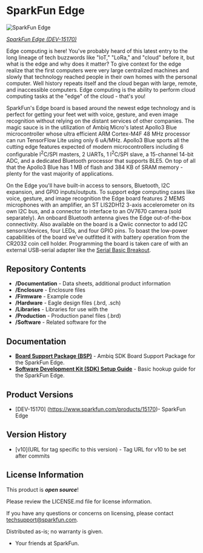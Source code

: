 SparkFun Edge
========================================

![SparkFun Edge](https://cdn.sparkfun.com/assets/parts/1/3/5/6/7/15170-SparkFun_Edge_Development_Board_-_Apollo3-01.jpg)

[*SparkFun Edge (DEV-15170)*](https://www.sparkfun.com/products/15170)

Edge computing is here! You've probably heard of this latest entry to the long lineage of tech buzzwords like "IoT," "LoRa," and "cloud" before it, but what is the edge and why does it matter? To give context for the edge realize that the first computers were very large centralized machines and slowly that technology reached people in their own homes with the personal computer. Well history repeats itself and the cloud began with large, remote, and inaccessible computers. Edge computing is the ability to perform cloud computing tasks at the "edge" of the cloud - that's you! 

SparkFun's Edge board is based around the newest edge technology and is perfect for getting your feet wet with voice, gesture, and even image recognition without relying on the distant services of other companies. The magic sauce is in the utilization of Ambiq Micro's latest Apollo3 Blue microcontroller whose ultra efficient ARM Cortex-M4F 48 MHz processor can run TensorFlow Lite using only 6 uA/MHz. Apollo3 Blue sports all the cutting edge features expected of modern microcontrollers including 6 configurable I<sup>2</sup>C/SPI masters, 2 UARTs, 1 I<sup>2</sup>C/SPI slave, a 15-channel 14-bit ADC, and a dedicated Bluetooth processor that supports BLE5. On top of all that the Apollo3 Blue has 1 MB of flash and 384 KB of SRAM memory - plenty for the vast majority of applications. 

On the Edge you'll have built-in access to sensors, Bluetooth, I2C expansion, and GPIO inputs/outputs. To support edge computing cases like voice, gesture, and image recognition the Edge board features 2 MEMS microphones with an amplifier, an ST LIS2DH12 3-axis accelerometer on its own I2C bus, and a connector to interface to an OV7670 camera (sold separately). An onboard Bluetooth antenna gives the Edge out-of-the-box connectivity. Also available on the board is a Qwiic connector to add I2C sensors/devices, four LEDs, and four GPIO pins. To boast the low-power capabilities of the board we've outfitted it with battery operation from the CR2032 coin cell holder. Programming the board is taken care of with an external USB-serial adapter like the [Serial Basic Breakout](https://www.sparkfun.com/products/15096). 

Repository Contents
-------------------

* **/Documentation** - Data sheets, additional product information
* **/Enclosure** - Enclosure files 
* **/Firmware** - Example code 
* **/Hardware** - Eagle design files (.brd, .sch)
* **/Libraries** - Libraries for use with the <PRODUCT NAME>
* **/Production** - Production panel files (.brd)
* **/Software** - Related software for the <PRODUCT NAME>

Documentation
--------------
* **[Board Support Package (BSP)](https://github.com/sparkfun/SparkFun_Edge_BSP)** - Ambiq SDK Board Support Package for the SparkFun Edge.
* **[Software Development Kit (SDK) Setup Guide](https://learn.sparkfun.com/tutorials/using-sparkfun-edge-board-with-ambiq-apollo3-sdk)** - Basic hookup guide for the SparkFun Edge.

Product Versions
----------------
* [DEV-15170] (https://www.sparkfun.com/products/15170)- SparkFun Edge

Version History
---------------
* [v10](URL for tag specific to this version) - Tag URL for v10 to be set after commits


License Information
-------------------

This product is _**open source**_! 

Please review the LICENSE.md file for license information. 

If you have any questions or concerns on licensing, please contact techsupport@sparkfun.com.

Distributed as-is; no warranty is given.

- Your friends at SparkFun.

_<COLLABORATION CREDIT>_
